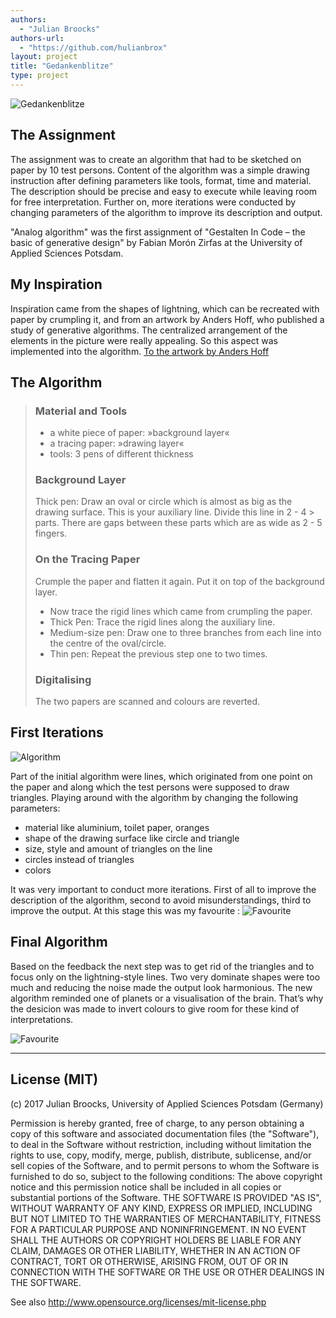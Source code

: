 ```yaml
--- 
authors: 
  - "Julian Broocks"
authors-url: 
  - "https://github.com/hulianbrox"
layout: project
title: "Gedankenblitze"
type: project
---
```

![Gedankenblitze](splash.png)

## The Assignment

The assignment was to create an algorithm that had to be sketched on paper by 10 test persons. Content of the algorithm was a simple drawing instruction after defining parameters like tools, format, time and material. The description should be precise and easy to execute while leaving room for free interpretation. Further on, more iterations were conducted by changing parameters of the algorithm to improve its description and output.

"Analog algorithm" was the first assignment of "Gestalten In Code – the basic of generative design" by Fabian Morón Zirfas at the University of Applied Sciences Potsdam.

## My Inspiration 
Inspiration came from the shapes of lightning, which can be recreated with paper by crumpling it, and from an artwork by Anders Hoff, who published a study of generative algorithms. The centralized arrangement of the elements in the picture were really appealing. So this aspect was implemented into the algorithm. 
[To the artwork by Anders Hoff](http://inconvergent.net/generative/differential-mesh-3d/"inconvergent") 

## The Algorithm 

> ### Material and Tools 
> * a white piece of paper: »background layer«   
> * a tracing paper: »drawing layer«   
> * tools: 3 pens of different thickness
> 
> ### Background Layer 
> Thick pen: Draw an oval or circle which is almost as big as the drawing surface. This is your auxiliary line. Divide this line in 2 - 4 > parts. There are gaps between these parts which are as wide as 2 - 5 fingers. 
> 
> ### On the Tracing Paper 
> Crumple the paper and flatten it again. Put it on top of the background layer. 
> 
> * Now trace the rigid lines which came from crumpling the paper.  
> * Thick Pen: Trace the rigid lines along the auxiliary line.   
> * Medium-size pen: Draw one to three branches from each line into the centre of the oval/circle.  
> * Thin pen: Repeat the previous step one to two times. 
> 
> ### Digitalising 
> The two papers are scanned and colours are reverted.

## First Iterations 

![Algorithm](./assets/images/algorithm01.png)

Part of the initial algorithm were lines, which originated from one point on the paper and along which the test persons were supposed to draw triangles. Playing around with the algorithm by changing the following parameters:

* material like aluminium, toilet paper, oranges
* shape of the drawing surface like circle and triangle
* size, style and amount of triangles on the line 
* circles instead of triangles
* colors


It was very important to conduct more iterations. First of all to improve the description of the algorithm, second to avoid misunderstandings, third to improve the output. At this stage this was my favourite : ![Favourite](./assets/images/gut.png)

## Final Algorithm 
Based on the feedback the next step was to get rid of the triangles and to focus only on the lightning-style lines. Two very dominate shapes were too much and reducing the noise made the output look harmonious. The new algorithm reminded one of planets or a visualisation of the brain. That’s why the desicion was made to invert colours to give room for these kind of interpretations.   

![Favourite](./assets/images/ball.png)

- - - 
## License (MIT) 

(c) 2017 Julian Broocks, University of Applied Sciences Potsdam (Germany)

Permission is hereby granted, free of charge, to any person obtaining a copy of this software and associated documentation files (the "Software"), to deal in the Software without restriction, including without limitation the rights to use, copy, modify, merge, publish, distribute, sublicense, and/or sell copies of the Software, and to permit persons to whom the Software is furnished to do so, subject to the following conditions: The above copyright notice and this permission notice shall be included in all copies or substantial portions of the Software. THE SOFTWARE IS PROVIDED "AS IS", WITHOUT WARRANTY OF ANY KIND, EXPRESS OR IMPLIED, INCLUDING BUT NOT LIMITED TO THE WARRANTIES OF MERCHANTABILITY, FITNESS FOR A PARTICULAR PURPOSE AND NONINFRINGEMENT. IN NO EVENT SHALL THE AUTHORS OR COPYRIGHT HOLDERS BE LIABLE FOR ANY CLAIM, DAMAGES OR OTHER LIABILITY, WHETHER IN AN ACTION OF CONTRACT, TORT OR OTHERWISE, ARISING FROM, OUT OF OR IN CONNECTION WITH THE SOFTWARE OR THE USE OR OTHER DEALINGS IN THE SOFTWARE.

See also http://www.opensource.org/licenses/mit-license.php
